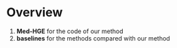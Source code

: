 # Overview



1. **Med-HGE** for the code of our method
2. **baselines** for the methods compared with our method
